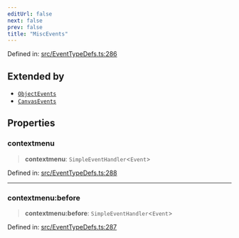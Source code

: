 ```yaml
---
editUrl: false
next: false
prev: false
title: "MiscEvents"
---
```


Defined in: [src/EventTypeDefs.ts:286](https://github.com/fabricjs/fabric.js/blob/8748628df7e9de00ba77413bfc3ad9e9fe9d4f30/src/EventTypeDefs.ts#L286)

## Extended by

- [`ObjectEvents`](/api/interfaces/objectevents/)
- [`CanvasEvents`](/api/interfaces/canvasevents/)

## Properties

### contextmenu

> **contextmenu**: `SimpleEventHandler`\<`Event`\>

Defined in: [src/EventTypeDefs.ts:288](https://github.com/fabricjs/fabric.js/blob/8748628df7e9de00ba77413bfc3ad9e9fe9d4f30/src/EventTypeDefs.ts#L288)

***

### contextmenu:before

> **contextmenu:before**: `SimpleEventHandler`\<`Event`\>

Defined in: [src/EventTypeDefs.ts:287](https://github.com/fabricjs/fabric.js/blob/8748628df7e9de00ba77413bfc3ad9e9fe9d4f30/src/EventTypeDefs.ts#L287)
